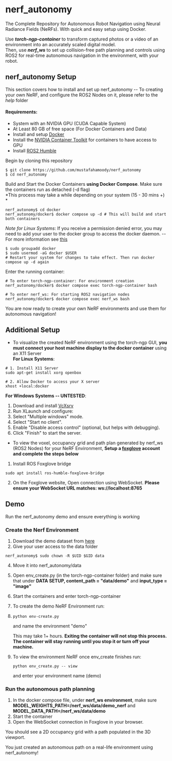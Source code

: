# nerf_autonomy
The Complete Repository for Autonomous Robot Navigation using Neural Radiance Fields (NeRFs). With quick and easy setup using Docker. 

Use ***torch-ngp-container*** to transform captured photos or a video of an environment into an accurately scaled digital model. \
Then, use ***nerf_ws*** to set up collision-free path planning and controls using ROS2 for real-time autonomous navigation in the environment, with your robot.

## nerf_autonomy Setup
This section covers how to install and set up nerf_autonomy 
-- To creating your own NeRF, and configure the ROS2 Nodes on it, please refer to the *help* folder

#### Requirements:
- System with an NVIDIA GPU (CUDA Capable System)
- At Least 80 GB of free space (For Docker Containers and Data)
- Install and setup [Docker](https://www.docker.com/) 
- Install the [NVIDIA Container Toolkit](https://docs.nvidia.com/datacenter/cloud-native/container-toolkit/latest/install-guide.html) for containers to have access to GPU
- Install [ROS2 Humble](https://docs.ros.org/en/humble/Installation.html)


Begin by cloning this repository
```
$ git clone https://github.com/mustafahamoody/nerf_autonomy
$ cd nerf_autonomy
```

Build and Start the Docker Containers **using Docker Compose**. Make sure the containers run as detached (-d flag) \
*This process may take a while depending on your system (15 - 30 mins +) * 
```
nerf_autonomy$ cd docker
nerf_autonomy/docker$ docker compose up -d # This will build and start both containers
```

*Note for Linux Systems*: If you receive a permission denied error, you may need to add your user to the docker group to access the docker daemon. 
-- For more information see [this](https://docs.docker.com/engine/install/linux-postinstall/)
```
$ sudo groupadd docker
$ sudo usermod -aG docker $USER
# Restart your system for changes to take effect. Then run docker compose up -d again
```

Enter the running container:
```
# To enter torch-ngp-container: For environment creation
nerf_autonomy/docker$ docker compose exec torch-ngp-container bash
```
```
# To enter nerf_ws: For starting ROS2 navigation nodes
nerf_autonomy/docker$ docker compose exec nerf_ws bash 
```

You are now ready to create your own NeRF environments and use them for autonomous navigation!

## Additional Setup

- To visualize the created NeRF environment using the torch-ngp GUI, **you must connect your host machine display to the docker container** using an X11 Server \
**For Linux Systems**:
```
# 1. Install X11 Server
sudo apt-get install xorg openbox

# 2. Allow Docker to access your X server
xhost +local:docker
```
**For Windows Systems -- UNTESTED**:
1. Download and install [VcXsrv](https://sourceforge.net/projects/vcxsrv/)
2. Run XLaunch and configure:
3. Select "Multiple windows" mode.
4. Select "Start no client".
5. Enable "Disable access control" (optional, but helps with debugging).
6. Click "Finish" to start the server.

- To view the voxel, occupancy grid and path plan generated by nerf_ws (ROS2 Nodes) for your NeRF Environment, **Setup a [foxglove](https://foxglove.dev/) account and complete the steps below**
1. Install ROS Foxglove bridge
```
sudo apt install ros-humble-foxglove-bridge
```
2. On the Foxglove website, Open connection using WebSocket. **Please ensure your WebSocket URL matches: ws://localhost:8765**


## Demo
Run the nerf_autonomy demo and ensure everything is working

### Create the Nerf Environment
1. Download the demo dataset from [here](https://drive.google.com/drive/u/0/folders/1udf2hW8DDVJUtr4nBpLCm9fHsHjxdwG5)
2. Give your user access to the data folder
  ```
  nerf_autonomy$ sudo chown -R $UID $GID data
  ```
4. Move it into nerf_autonomy/data
5. Open env_create.py (in the torch-ngp-container folder) and make sure that under **DATA SETUP, content_path = "data/demo"** and **input_type = "image"**
6. Start the containers and enter torch-ngp-container
7. To create the demo NeRF Environment run:
8. ```
   python env-create.py
   ```
   and name the environment "demo" 
   
   This may take 1+ hours. **Exiting the container will not stop this process. The container will stay running until you stop it or turn off your machine.**
9. To view the environment NeRF once env_create finishes run:
   ```
   python env_create.py -- view
   ```
   and enter your environment name (demo)

### Run the autonomous path planning
1. In the docker compose file, under **nerf_ws environment**, make sure **MODEL_WEIGHTS_PATH=/nerf_ws/data/demo_nerf** and **MODEL_DATA_PATH=/nerf_ws/data/demo**
2. Start the container
3. Open the WebSocket connection in Foxglove in your browser.

You should see a 2D occupancy grid with a path populated in the 3D viewport.

You just created an autonomous path on a real-life environment using nerf_autonomy!
